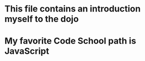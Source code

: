 # This file contains an introduction myself to the dojo
# My favorite Code School path is JavaScript